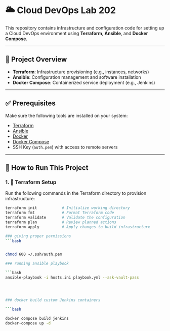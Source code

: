 # 🌥️ Cloud DevOps Lab 202

This repository contains infrastructure and configuration code for setting up a Cloud DevOps environment using **Terraform**, **Ansible**, and **Docker Compose**.

---

## 📁 Project Overview

- **Terraform**: Infrastructure provisioning (e.g., instances, networks)
- **Ansible**: Configuration management and software installation
- **Docker Compose**: Containerized service deployment (e.g., Jenkins)

---

## ✅ Prerequisites

Make sure the following tools are installed on your system:

- [Terraform](https://www.terraform.io/downloads)
- [Ansible](https://docs.ansible.com/ansible/latest/installation_guide/intro_installation.html)
- [Docker](https://docs.docker.com/get-docker/)
- [Docker Compose](https://docs.docker.com/compose/)
- SSH Key (`auth.pem`) with access to remote servers

---

## 🚀 How to Run This Project

### 1. 🔧 Terraform Setup

Run the following commands in the Terraform directory to provision infrastructure:

```bash
terraform init           # Initialize working directory
terraform fmt            # Format Terraform code
terraform validate       # Validate the configuration
terraform plan           # Review planned actions
terraform apply          # Apply changes to build infrastructure

### giving proper permissions
```bash


chmod 600 ~/.ssh/auth.pem

### running ansible playbook

```bash
ansible-playbook -i hosts.ini playbook.yml --ask-vault-pass




### docker build custom Jenkins containers

```bash

docker compose build jenkins
docker-compose up -d




